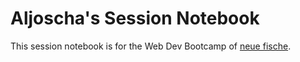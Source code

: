 # Aljoscha's Session Notebook

This session notebook is for the Web Dev Bootcamp of [neue fische](https://neuefische.de).
